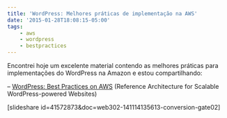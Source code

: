 ```yaml
---
title: 'WordPress: Melhores práticas de implementação na AWS'
date: '2015-01-28T18:08:15-05:00'
tags:
    - aws
    - wordpress
    - bestpractices
---
```


Encontrei hoje um excelente material contendo as melhores práticas para implementações do WordPress na Amazon e estou compartilhando:

– [WordPress: Best Practices on AWS](http://d0.awsstatic.com/whitepapers/wordpress-best-practices-on-aws.pdf) (Reference Architecture for Scalable WordPress-powered Websites)

\[slideshare id=41572873&amp;doc=web302-141114135613-conversion-gate02\]
